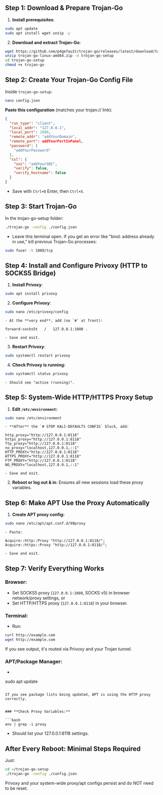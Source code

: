 ## **Step 1: Download \& Prepare Trojan-Go**

1. **Install prerequisites**:

```bash
sudo apt update
sudo apt install wget unzip -y
```

2. **Download and extract Trojan-Go**:

```bash
wget https://github.com/p4gefau1t/trojan-go/releases/latest/download/trojan-go-linux-amd64.zip
unzip trojan-go-linux-amd64.zip -d trojan-go-setup
cd trojan-go-setup
chmod +x trojan-go
```


## **Step 2: Create Your Trojan-Go Config File**

Inside `trojan-go-setup`:

```bash
nano config.json
```

**Paste this configuration** (matches your trojan:// link):

```json
{
  "run_type": "client",
  "local_addr": "127.0.0.1",
  "local_port": 1080,
  "remote_addr": "addYourDomain",
  "remote_port": addYourPortInPanel,
  "password": [
    "addYourPassword"
  ],
  "ssl": {
    "sni": "addYourSNI",
    "verify": false,
    "verify_hostname": false
  }
}
```

- Save with `Ctrl+O` Enter, then `Ctrl+X`.


## **Step 3: Start Trojan-Go**

In the trojan-go-setup folder:

```bash
./trojan-go -config ./config.json
```

- Leave this terminal open. If you get an error like "bind: address already in use," kill previous Trojan-Go processes:

```bash
sudo fuser -k 1080/tcp
```


## **Step 4: Install and Configure Privoxy (HTTP to SOCKS5 Bridge)**

1. **Install Privoxy**:

```bash
sudo apt install privoxy
```

2. **Configure Privoxy**:

```bash
sudo nano /etc/privoxy/config
```

    - At the **very end**, add (no `#` at front):

```
forward-socks5t   /   127.0.0.1:1080 .
```

    - Save and exit.
3. **Restart Privoxy**:

```bash
sudo systemctl restart privoxy
```

4. **Check Privoxy is running:**

```bash
sudo systemctl status privoxy
```

    - Should see "active (running)".

## **Step 5: System-Wide HTTP/HTTPS Proxy Setup**

1. **Edit `/etc/environment`:**

```bash
sudo nano /etc/environment
```

    - **After** the `# STOP KALI-DEFAULTS CONFIG` block, add:

```
http_proxy="http://127.0.0.1:8118"
https_proxy="http://127.0.0.1:8118"
ftp_proxy="http://127.0.0.1:8118"
no_proxy="localhost,127.0.0.1,::1"
HTTP_PROXY="http://127.0.0.1:8118"
HTTPS_PROXY="http://127.0.0.1:8118"
FTP_PROXY="http://127.0.0.1:8118"
NO_PROXY="localhost,127.0.0.1,::1"
```

    - Save and exit.
2. **Reboot or log out \& in**:
Ensures all new sessions load these proxy variables.

## **Step 6: Make APT Use the Proxy Automatically**

1. **Create APT proxy config:**

```bash
sudo nano /etc/apt/apt.conf.d/99proxy
```

    - Paste:

```
Acquire::http::Proxy "http://127.0.0.1:8118/";
Acquire::https::Proxy "http://127.0.0.1:8118/";
```

    - Save and exit.

## **Step 7: Verify Everything Works**

### **Browser:**

- Set SOCKS5 proxy (`127.0.0.1:1080`, SOCKS v5) in browser network/proxy settings, or
- Set HTTP/HTTPS proxy (`127.0.0.1:8118`) in your browser.


### **Terminal:**

- Run:

```bash
curl http://example.com
wget http://example.com
```

If you see output, it's routed via Privoxy and your Trojan tunnel.


### **APT/Package Manager:**

- ```bash
sudo apt update
```

If you see package lists being updated, APT is using the HTTP proxy correctly.


### **Check Proxy Variables:**

```bash
env | grep -i proxy
```

- Should list your 127.0.0.1:8118 settings.


## **After Every Reboot: Minimal Steps Required**

Just:

```bash
cd ~/trojan-go-setup
./trojan-go -config ./config.json
```

Privoxy and your system-wide proxy/apt configs persist and do NOT need to be reset.

